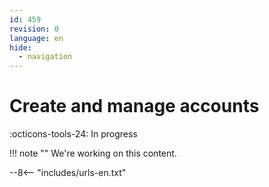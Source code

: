 ```yaml
---
id: 459
revision: 0
language: en
hide:
  - navigation
---
```


# Create and manage accounts

 :octicons-tools-24: In progress

!!! note ""
     We're working on this content.

--8<-- "includes/urls-en.txt"
